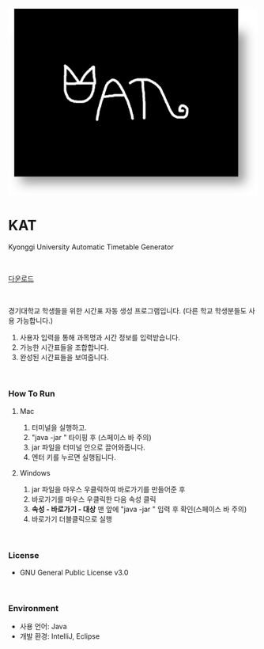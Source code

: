 ![KAT_logo](KAT_logo.png)

# KAT
Kyonggi University Automatic Timetable Generator
  
&nbsp;  
  
[다운로드](https://github.com/wontory/KAT/releases/tag/v1.0.0)
  
&nbsp;  
  
경기대학교 학생들을 위한 시간표 자동 생성 프로그램입니다. (다른 학교 학생분들도 사용 가능합니다.)  
1. 사용자 입력을 통해 과목명과 시간 정보를 입력받습니다.
2. 가능한 시간표들을 조합합니다.
3. 완성된 시간표들을 보여줍니다.
  
&nbsp;  
  
### How To Run
1. Mac
    1. 터미널을 실행하고.
    2. "java -jar " 타이핑 후 (스페이스 바 주의)
    3. jar 파일을 터미널 안으로 끌어와줍니다.
    4. 엔터 키를 누르면 실행됩니다.

2. Windows
    1. jar 파일을 마우스 우클릭하여 바로가기를 만들어준 후
    2. 바로가기를 마우스 우클릭한 다음 속성 클릭
    3. **속성 - 바로가기 - 대상** 맨 앞에 "java -jar " 입력 후 확인(스페이스 바 주의)
    4. 바로가기 더블클릭으로 실행
  
&nbsp;  
  
### License
- GNU General Public License v3.0

&nbsp;  

### Environment
- 사용 언어: Java  
- 개발 환경: IntelliJ, Eclipse
